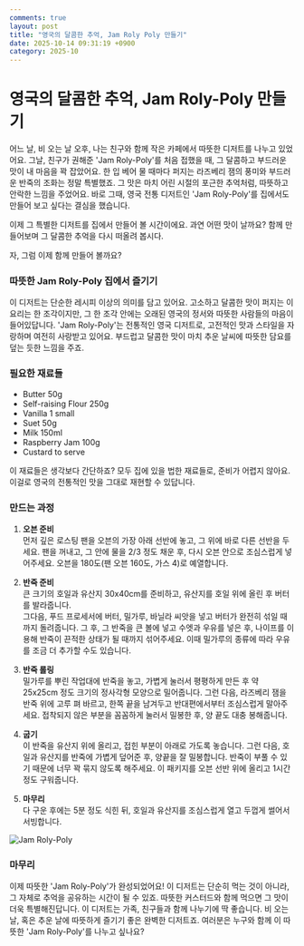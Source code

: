 ```yaml
---
comments: true
layout: post
title: "영국의 달콤한 추억, Jam Roly Poly 만들기"
date: 2025-10-14 09:31:19 +0900
category: 2025-10
---
```


# 영국의 달콤한 추억, Jam Roly-Poly 만들기

어느 날, 비 오는 날 오후, 나는 친구와 함께 작은 카페에서 따뜻한 디저트를 나누고 있었어요. 그날, 친구가 권해준 'Jam Roly-Poly'를 처음 접했을 때, 그 달콤하고 부드러운 맛이 내 마음을 꽉 잡았어요. 한 입 베어 물 때마다 퍼지는 라즈베리 잼의 풍미와 부드러운 반죽의 조화는 정말 특별했죠. 그 맛은 마치 어린 시절의 포근한 추억처럼, 따뜻하고 안락한 느낌을 주었어요. 바로 그때, 영국 전통 디저트인 'Jam Roly-Poly'를 집에서도 만들어 보고 싶다는 결심을 했습니다.

이제 그 특별한 디저트를 집에서 만들어 볼 시간이에요. 과연 어떤 맛이 날까요? 함께 만들어보며 그 달콤한 추억을 다시 떠올려 봅시다.

자, 그럼 이제 함께 만들어 볼까요?

### 따뜻한 Jam Roly-Poly 집에서 즐기기

이 디저트는 단순한 레시피 이상의 의미를 담고 있어요. 고소하고 달콤한 맛이 퍼지는 이 요리는 한 조각이지만, 그 한 조각 안에는 오래된 영국의 정서와 따뜻한 사람들의 마음이 들어있답니다. 'Jam Roly-Poly'는 전통적인 영국 디저트로, 고전적인 맛과 스타일을 자랑하며 여전히 사랑받고 있어요. 부드럽고 달콤한 맛이 마치 추운 날씨에 따뜻한 담요를 덮는 듯한 느낌을 주죠.

### 필요한 재료들

- Butter 50g  
- Self-raising Flour 250g  
- Vanilla 1 small  
- Suet 50g  
- Milk 150ml  
- Raspberry Jam 100g  
- Custard to serve  

이 재료들은 생각보다 간단하죠? 모두 집에 있을 법한 재료들로, 준비가 어렵지 않아요. 이걸로 영국의 전통적인 맛을 그대로 재현할 수 있답니다.

### 만드는 과정

1. **오븐 준비**  
   먼저 깊은 로스팅 팬을 오븐의 가장 아래 선반에 놓고, 그 위에 바로 다른 선반을 두세요. 팬을 꺼내고, 그 안에 물을 2/3 정도 채운 후, 다시 오븐 안으로 조심스럽게 넣어주세요. 오븐을 180도(팬 오븐 160도, 가스 4)로 예열합니다.

2. **반죽 준비**  
   큰 크기의 호일과 유산지 30x40cm를 준비하고, 유산지를 호일 위에 올린 후 버터를 발라줍니다.  
   그다음, 푸드 프로세서에 버터, 밀가루, 바닐라 씨앗을 넣고 버터가 완전히 섞일 때까지 돌려줍니다. 그 후, 그 반죽을 큰 볼에 넣고 수엣과 우유를 넣은 후, 나이프를 이용해 반죽이 끈적한 상태가 될 때까지 섞어주세요. 이때 밀가루의 종류에 따라 우유를 조금 더 추가할 수도 있습니다.

3. **반죽 롤링**  
   밀가루를 뿌린 작업대에 반죽을 놓고, 가볍게 눌러서 평평하게 만든 후 약 25x25cm 정도 크기의 정사각형 모양으로 밀어줍니다. 그런 다음, 라즈베리 잼을 반죽 위에 고루 펴 바르고, 한쪽 끝을 남겨두고 반대편에서부터 조심스럽게 말아주세요. 접착되지 않은 부분을 꼼꼼하게 눌러서 밀봉한 후, 양 끝도 대충 봉해줍니다.

4. **굽기**  
   이 반죽을 유산지 위에 올리고, 접힌 부분이 아래로 가도록 놓습니다. 그런 다음, 호일과 유산지를 반죽에 가볍게 덮어준 후, 양끝을 잘 밀봉합니다. 반죽이 부풀 수 있기 때문에 너무 꽉 묶지 않도록 해주세요. 이 패키지를 오븐 선반 위에 올리고 1시간 정도 구워줍니다.

5. **마무리**  
   다 구운 후에는 5분 정도 식힌 뒤, 호일과 유산지를 조심스럽게 열고 두껍게 썰어서 서빙합니다.

![Jam Roly-Poly](https://www.themealdb.com/images/media/meals/ysqupp1511640538.jpg)

### 마무리

이제 따뜻한 'Jam Roly-Poly'가 완성되었어요! 이 디저트는 단순히 먹는 것이 아니라, 그 자체로 추억을 공유하는 시간이 될 수 있죠. 따뜻한 커스터드와 함께 먹으면 그 맛이 더욱 특별해진답니다. 이 디저트는 가족, 친구들과 함께 나누기에 딱 좋습니다. 비 오는 날, 혹은 추운 날에 따뜻하게 즐기기 좋은 완벽한 디저트죠. 여러분은 누구와 함께 이 따뜻한 'Jam Roly-Poly'를 나누고 싶나요?
